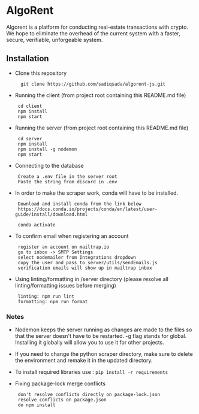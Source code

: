 # AlgoRent
Algorent is a platform for conducting real-estate transactions with crypto. We hope to eliminate the overhead of the current system with a faster, secure, verifiable, unforgeable system.

## Installation
* Clone this repository

        git clone https://github.com/sadiqsada/algorent-js.git

* Running the client (from project root containing this README.md file)

       cd client
       npm install 
       npm start
       
* Running the server (from project root containing this README.md file)

       cd server
       npm install
       npm install -g nodemon
       npm start

* Connecting to the database

       Create a .env file in the server root
       Paste the string from discord in .env

* In order to make the scraper work, conda will have to be installed.

       Download and install conda from the link below
       https://docs.conda.io/projects/conda/en/latest/user-guide/install/download.html

       conda activate 

* To confirm email when registering an account

       register an account on mailtrap.io
       go to inbox -> SMTP Settings
       select nodemailer from Integrations dropdown
       copy the user and pass to server/utils/sendEmails.js
       verification emails will show up in mailtrap inbox

* Using linting/formatting in /server directory (please resolve all linting/formatting issues before merging)

       linting: npm run lint
       formatting: npm run format
### Notes
* Nodemon keeps the server running as changes are made to the files so that the server doesn't have to be restarted. -g flag stands for global. Installing it globally will allow you to use it for other projects.

* If you need to change the python scraper directory, make sure to delete the environment and remake it in the updated directory.
* To install required libraries use : ```pip install -r requirements```
* Fixing package-lock merge conflicts

       don't resolve conflicts directly on package-lock.json
       resolve conflicts on package.json
       do npm install